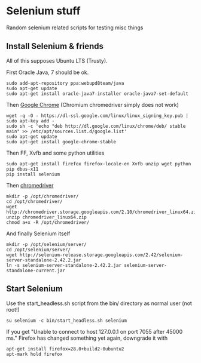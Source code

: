 # Selenium stuff

Random selenium related scripts for testing misc things

## Install Selenium & friends

All of this supposes Ubuntu LTS (Trusty).

First Oracle Java, 7 should be ok.

    sudo add-apt-repository ppa:webupd8team/java
    sudo apt-get update
    sudo apt-get install oracle-java7-installer oracle-java7-set-default

Then [Google Chrome][chromeppa] (Chromium chromedriver simply does not work)

    wget -q -O - https://dl-ssl.google.com/linux/linux_signing_key.pub | sudo apt-key add - 
    sudo sh -c 'echo "deb http://dl.google.com/linux/chrome/deb/ stable main" >> /etc/apt/sources.list.d/google.list'
    sudo apt-get update
    sudo apt-get install google-chrome-stable

[chromeppa]: http://www.ubuntuupdates.org/ppa/google_chrome
    
Then FF, Xvfb and some python utilities

    sudo apt-get install firefox firefox-locale-en Xvfb unzip wget python pip dbus-x11
    pip install selenium

Then [chromedriver][chromedriverurl]

    mkdir -p /opt/chromedriver/
    cd /opt/chromedriver/
    wget http://chromedriver.storage.googleapis.com/2.10/chromedriver_linux64.zip
    unzip chromedriver_linux64.zip
    chmod a+x -R /opt/chromedriver/

[chromedriverurl]: http://chromedriver.storage.googleapis.com/index.html 

And finally Selenium itself

    mkdir -p /opt/selenium/server/
    cd /opt/selenium/server/
    wget http://selenium-release.storage.googleapis.com/2.42/selenium-server-standalone-2.42.2.jar
    ln -s selenium-server-standalone-2.42.2.jar selenium-server-standalone-current.jar


## Start Selenium

Use the start_headless.sh script from the bin/ directory as normal user (not root!)

    su selenium -c bin/start_headless.sh selenium

If you get "Unable to connect to host 127.0.0.1 on port 7055 after 45000 ms." Firefox has changed something yet again, downgrade it with

    apt-get install firefox=28.0+build2-0ubuntu2
    apt-mark hold firefox

